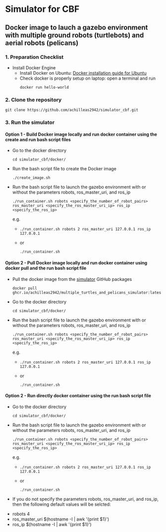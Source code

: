 # Simulator for CBF

## Docker image to lauch a gazebo environment with multiple ground robots (turtlebots) and aerial robots (pelicans)

### 1. Preparation Checklist
- Install Docker Engine
    - Install Docker on Ubuntu: [Docker installation guide for Ubuntu](https://docs.docker.com/engine/install/ubuntu/)
    - Check docker is properly setup on laptop: open a terminal and run
      ```
      docker run hello-world
      ```

### 2. Clone the repository
  ```
  git clone https://github.com/achilleas2942/simulator_cbf.git
  ```

### 3. Run the simulator
#### Option 1 - Build Docker image locally and run docker container using the create and run bash script files
  - Go to the docker directory
    ```
    cd simulator_cbf/docker/
    ```
  - Run the bash script file to create the Docker image
    ```
    ./create_image.sh
    ```
  - Run the bash script file to launch the gazebo environment with or without the parameters robots, ros_master_uri, and ros_ip
    ```
    ./run_container.sh robots <specify_the_number_of_robot_pairs> ros_master_uri <specify_the_ros_master_uri_ip> ros_ip <specify_the_ros_ip>
    ```
    e.g.
      - ```
        ./run_container.sh robots 2 ros_master_uri 127.0.0.1 ros_ip 127.0.0.1
        ```
      - or
        ```
        ./run_container.sh
        ```

#### Option 2 - Pull Docker image locally and run docker container using docker pull and the run bash script file
  - Pull the docker image from the [simulator](https://github.com/achilleas2942/simulator_cbf/pkgs/container/multiple_turtles_and_pelicans_simulator) GitHub packages
    ```
    docker pull ghcr.io/achilleas2942/multiple_turtles_and_pelicans_simulator:latest
    ```
  - Go to the docker directory
    ```
    cd simulator_cbf/docker/
    ```
  - Run the bash script file to launch the gazebo environment with or without the parameters robots, ros_master_uri, and ros_ip
    ```
    ./run_container.sh robots <specify_the_number_of_robot_pairs> ros_master_uri <specify_the_ros_master_uri_ip> ros_ip <specify_the_ros_ip>
    ```
    e.g.
      - ```
        ./run_container.sh robots 2 ros_master_uri 127.0.0.1 ros_ip 127.0.0.1
        ```
      - or
        ```
        ./run_container.sh
        ```
#### Option 2 - Run directly docker container using the run bash script file
  - Go to the docker directory
    ```
    cd simulator_cbf/docker/
    ```
  - Run the bash script file to launch the gazebo environment with or without the parameters robots, ros_master_uri, and ros_ip
    ```
    ./run_container.sh robots <specify_the_number_of_robot_pairs> ros_master_uri <specify_the_ros_master_uri_ip> ros_ip <specify_the_ros_ip>
    ```
    e.g.
      - ```
        ./run_container.sh robots 2 ros_master_uri 127.0.0.1 ros_ip 127.0.0.1
        ```
      - or
        ```
        ./run_container.sh
        ```

* If you do not specify the parameters robots, ros_master_uri, and ros_ip, then the following default values will be selcted:
- robots 4
- ros_master_uri $(hostname -I | awk '{print $1}')
- ros_ip $(hostname -I | awk '{print $1}')

